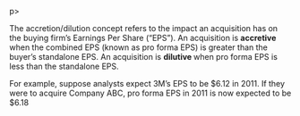 p><em></em></p><p>The accretion/dilution concept refers to the impact an acquisition has on the buying firm&#8217;s Earnings Per Share (“EPS”). An acquisition is <strong>accretive</strong> when the combined EPS (known as pro forma EPS) is greater than the buyer&#8217;s standalone EPS. An acquisition is <strong>dilutive </strong>when pro forma EPS is less than the standalone EPS.</p><p>For example, suppose analysts expect 3M&#8217;s EPS to be $6.12 in 2011. If they were to acquire Company ABC, pro forma EPS in 2011 is now expected to be $6.18</p>
